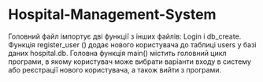 # Hospital-Management-System
Головний файл імпортує дві функції з інших файлів: Login і db_create. Функція register_user () додає нового користувача до таблиці users у базі даних hospital.db. Головна функція main() містить головний цикл програми, в якому користувач може вибрати варіанти входу в систему або реєстрації нового користувача, а також вийти з програми.
